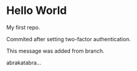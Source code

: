 Hello World
===========

My first repo.

Commited after setting two-factor authentication.

This message was added from branch.

abrakatabra...

